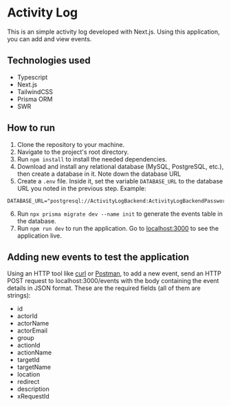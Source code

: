 # Activity Log

This is an simple activity log developed with Next.js. Using this application, you can add and view events.

## Technologies used

 - Typescript
 - Next.js
 - TailwindCSS
 - Prisma ORM
 - SWR

## How to run

 1. Clone the repository to your machine.
 2. Navigate to the project's root directory.
 3. Run `npm install` to install the needed dependencies.
 4. Download and install any relational database (MySQL, PostgreSQL, etc.), then create a database in it. Note down the database URL
 5. Create a `.env` file. Inside it, set the variable `DATABASE_URL` to the database URL you noted in the previous step. Example:
```
DATABASE_URL="postgresql://ActivityLogBackend:ActivityLogBackendPassword@localhost:5432/ActivityLog"
```
6. Run `npx prisma migrate dev --name init` to generate the events table in the database.
7. Run `npm run dev` to run the application. Go to [localhost:3000](localhost:3000) to see the application live.

## Adding new events to test the application

Using an HTTP tool like [curl](https://curl.se/) or [Postman](https://www.postman.com/), to add a new event, send an HTTP POST request to localhost:3000/events with the body containing the event details in JSON format. These are the required fields (all of them are strings):
 - id
 - actorId
 - actorName
 - actorEmail
 - group
 - actionId
 - actionName
 - targetId
 - targetName
 - location
 - redirect
 - description
 - xRequestId